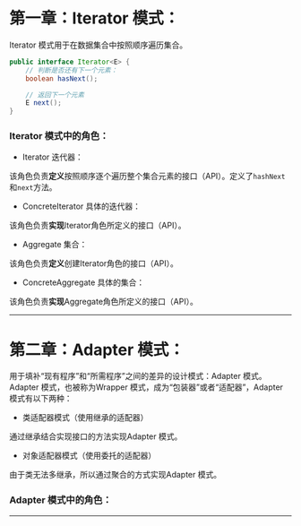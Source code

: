 # 第一章：Iterator 模式：

Iterator 模式用于在数据集合中按照顺序遍历集合。

```java
public interface Iterator<E> {
    // 判断是否还有下一个元素：
    boolean hasNext();

    // 返回下一个元素
    E next();
}
```

### Iterator 模式中的角色：

- Iterator 迭代器：

该角色负责**定义**按照顺序逐个遍历整个集合元素的接口（API）。定义了`hashNext`和`next`方法。

- ConcreteIterator 具体的迭代器：

该角色负责**实现**Iterator角色所定义的接口（API）。

- Aggregate 集合：

该角色负责**定义**创建Iterator角色的接口（API）。

- ConcreteAggregate 具体的集合：

该角色负责**实现**Aggregate角色所定义的接口（API）。


<hr/>

# 第二章：Adapter 模式：

用于填补“现有程序”和“所需程序”之间的差异的设计模式：Adapter 模式。
Adapter 模式，也被称为Wrapper 模式，成为“包装器”或者“适配器”，Adapter 模式有以下两种：
- 类适配器模式（使用继承的适配器）

通过继承结合实现接口的方法实现Adapter 模式。

- 对象适配器模式（使用委托的适配器）

由于类无法多继承，所以通过聚合的方式实现Adapter 模式。

### Adapter 模式中的角色：


<hr>


